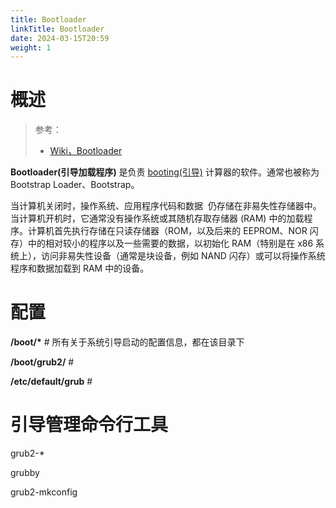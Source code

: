 ```yaml
---
title: Bootloader
linkTitle: Bootloader
date: 2024-03-15T20:59
weight: 1
---
```


# 概述

> 参考：
> 
> - [Wiki，Bootloader](https://en.wikipedia.org/wiki/Bootloader)

**Bootloader(引导加载程序)** 是负责 [booting(引导)](https://en.wikipedia.org/wiki/Booting) 计算器的软件。通常也被称为 Bootstrap Loader、Bootstrap。

当计算机关闭时，操作系统、应用程序代码和数据 ‍‌ 仍存储在非易失性存储器中。当计算机开机时，它通常没有操作系统或其随机存取存储器 (RAM) 中的加载程序。计算机首先执行存储在只读存储器（ROM，以及后来的 EEPROM、NOR 闪存）中的相对较小的程序以及一些需要的数据，以初始化 RAM（特别是在 x86 系统上），访问非易失性设备（通常是块设备，例如 NAND 闪存）或可以将操作系统程序和数据加载到 RAM 中的设备。

# 配置

**/boot/\*** # 所有关于系统引导启动的配置信息，都在该目录下

**/boot/grub2/** #

**/etc/default/grub** #

# 引导管理命令行工具

grub2-\*

grubby

grub2-mkconfig